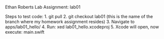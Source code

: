 Ethan Roberts
Lab Assignment: lab01

Steps to test code:
	1. git pull
	2. git checkout lab01 (this is the name of the branch where my homework assignment resides)
	3. Navigate to apps/lab01_hello/
	4. Run:  xed lab01_hello.xcodeproj
	5. Xcode will open,  now execute:  main.swift

